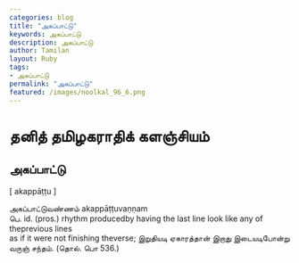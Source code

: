 ```yaml
---  
categories: blog  
title: "அகப்பாட்டு"
keywords: அகப்பாட்டு  
description: அகப்பாட்டு
author: Tamilan  
layout: Ruby  
tags:     
- அகப்பாட்டு
permalink: "அகப்பாட்டு"  
featured: /images/noolkal_96_6.png  
--- 
```

# தனித் தமிழகராதிக் களஞ்சியம்
## அகப்பாட்டு

[ akappāṭṭu ]  
  
அகப்பாட்டுவண்ணம் akappāṭṭuvaṇṇam  
பெ. id. (pros.) rhythm producedby having the last line look like any of theprevious lines  
as if it were not finishing theverse; இறுதியடி ஏகாரத்தான் இறாது இடையடிபோன்று வருஞ் சந்தம். (தொல். பொ 536.)
